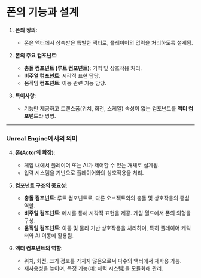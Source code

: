 # 폰의 기능과 설계

1. **폰의 정의**:
    
    - 폰은 액터에서 상속받은 특별한 액터로, 플레이어의 입력을 처리하도록 설계됨.
2. **폰의 주요 컴포넌트**:
    
    - **충돌 컴포넌트 (루트 컴포넌트)**: 기믹 및 상호작용 처리.
    - **비주얼 컴포넌트**: 시각적 표현 담당.
    - **움직임 컴포넌트**: 이동 관련 기능 담당.
3. **특이사항**:
    
    - 기능만 제공하고 트랜스폼(위치, 회전, 스케일) 속성이 없는 컴포넌트를 **액터 컴포넌트**라 명명.

---

### Unreal Engine에서의 의미

4. **폰(Actor의 확장)**:
    
    - 게임 내에서 플레이어 또는 AI가 제어할 수 있는 개체로 설계됨.
    - 입력 시스템을 기반으로 플레이어와의 상호작용을 처리.
5. **컴포넌트 구조의 중요성**:
    
    - **충돌 컴포넌트**: 루트 컴포넌트로, 다른 오브젝트와의 충돌 및 상호작용의 중심 역할.
    - **비주얼 컴포넌트**: 메시를 통해 시각적 표현을 제공. 게임 월드에서 폰의 외형을 구성.
    - **움직임 컴포넌트**: 이동 및 물리 기반 상호작용을 처리하며, 특히 플레이어 캐릭터와 AI 이동에 활용됨.
6. **액터 컴포넌트의 역할**:
    
    - 위치, 회전, 크기 정보를 가지지 않음으로써 다수의 액터에서 재사용 가능.
    - 재사용성을 높이며, 특정 기능(예: 체력 시스템)을 모듈화해 관리.